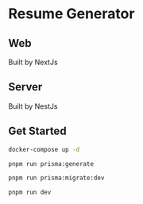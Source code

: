 # Resume Generator

## Web

Built by NextJs

## Server

Built by NestJs

## Get Started

```bash
docker-compose up -d

pnpm run prisma:generate

pnpm run prisma:migrate:dev

pnpm run dev
```
